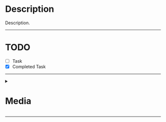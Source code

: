 # Description

Description.

---

# TODO

- [ ] Task
- [x] Completed Task

---

<details><summary><h1>Media</h1></summary>
<p>

![Example Media Embed](https://example.com/thisimageisntreal.png)

</p>
</details>

---